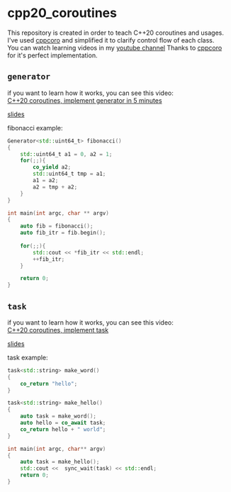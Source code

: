 # cpp20_coroutines

This repository is created in order to teach C++20 coroutines and usages.  
I've used [cppcoro](https://github.com/lewissbaker/cppcoro) and simplified it to clarify control flow of each class.  
You can watch learning videos in my [youtube channel](https://www.youtube.com/channel/UCD63rKtTY3WoxaCE88Rg9AA)
Thanks to [cppcoro](https://github.com/lewissbaker/cppcoro) for it's perfect implementation.

## `generator`

if you want to learn how it works, you can see this video:  
[C++20 coroutines, implement generator in 5 minutes](https://www.youtube.com/watch?v=qmWLD5fr774&feature=youtu.be)
  
[slides](https://docs.google.com/presentation/d/1-tGOwPQdld-Xb6Mfqa0h7BrltTkh5ymiD9dzZfa6Epg/edit#slide=id.gc6f919934_0_0)
  
fibonacci example:
```c++
Generator<std::uint64_t> fibonacci()
{
    std::uint64_t a1 = 0, a2 = 1;
    for(;;){
        co_yield a2;
        std::uint64_t tmp = a1;
        a1 = a2;
        a2 = tmp + a2;
    }
}

int main(int argc, char ** argv)
{
    auto fib = fibonacci();
    auto fib_itr = fib.begin();
    
    for(;;){
        std::cout << *fib_itr << std::endl;
        ++fib_itr;
    }

    return 0;
}
```

## `task`

if you want to learn how it works, you can see this video:  
[C++20 coroutines, implement task](https://www.youtube.com/watch?v=WOczYq2oz50&t=1s)
  
[slides](https://docs.google.com/presentation/d/1qTD4ZCwkLvaBn7OTPBuM1IU7l2yTq2KvEoyhXcFLiPA/edit?usp=sharing)
  
task example:
```c++
task<std::string> make_word()
{
    co_return "hello";
}

task<std::string> make_hello()
{
    auto task = make_word();
    auto hello = co_await task;
    co_return hello + " world";
}

int main(int argc, char** argv)
{
    auto task = make_hello();
    std::cout <<  sync_wait(task) << std::endl;
    return 0;
}
```
